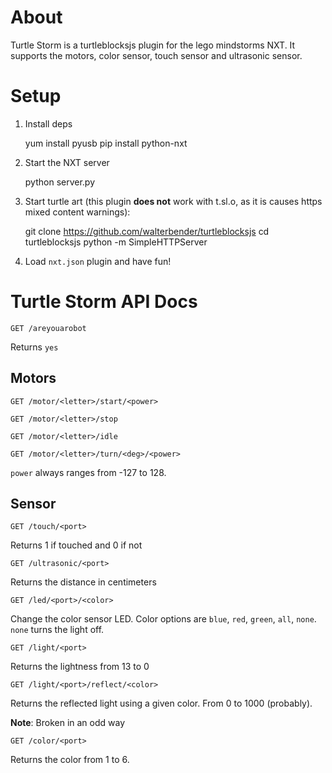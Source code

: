 # About

Turtle Storm is a turtleblocksjs plugin for the lego mindstorms NXT.
It supports the motors, color sensor, touch sensor and ultrasonic sensor.

# Setup

1. Install deps

    yum install pyusb
    pip install python-nxt

2. Start the NXT server

    python server.py

3. Start turtle art (this plugin **does not** work with t.sl.o, as it is causes
   https mixed content warnings):

    git clone https://github.com/walterbender/turtleblocksjs
    cd turtleblocksjs
    python -m SimpleHTTPServer

4. Load `nxt.json` plugin and have fun!

# Turtle Storm API Docs

	GET /areyouarobot
   
Returns `yes`

## Motors

	GET /motor/<letter>/start/<power>

	GET /motor/<letter>/stop
	
	GET /motor/<letter>/idle
	
	GET /motor/<letter>/turn/<deg>/<power>

`power` always ranges from -127 to 128.

## Sensor

	GET /touch/<port>

Returns 1 if touched and 0 if not

	GET /ultrasonic/<port>

Returns the distance in centimeters

	GET /led/<port>/<color>

Change the color sensor LED.  Color options are `blue`, `red`, `green`, `all`, `none`.  `none` turns the light off.

	GET /light/<port>

Returns the lightness from 13 to 0

	GET /light/<port>/reflect/<color>

Returns the reflected light using a given color.  From 0 to 1000 (probably).

**Note**: Broken in an odd way

	GET /color/<port>

Returns the color from 1 to 6.


